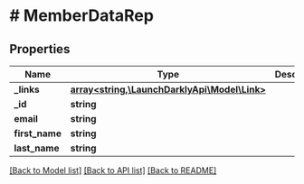 # # MemberDataRep

## Properties

Name | Type | Description | Notes
------------ | ------------- | ------------- | -------------
**_links** | [**array<string,\LaunchDarklyApi\Model\Link>**](Link.md) |  | [optional]
**_id** | **string** |  | [optional]
**email** | **string** |  | [optional]
**first_name** | **string** |  | [optional]
**last_name** | **string** |  | [optional]

[[Back to Model list]](../../README.md#models) [[Back to API list]](../../README.md#endpoints) [[Back to README]](../../README.md)
